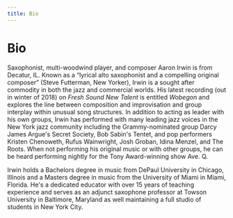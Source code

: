 ```yaml
---
title: Bio
---
```


# Bio

Saxophonist, multi-woodwind player, and composer Aaron Irwin is from Decatur, IL. Known as a <q>lyrical alto saxophonist and a compelling original composer</q> (Steve Futterman, New Yorker), Irwin is a sought after commodity in both the jazz and commercial worlds. His latest recording (out in winter of 2018) on *Fresh Sound New Talent* is entitled *Wobegon* and explores the line between composition and improvisation and group interplay within unusual song structures. In addition to acting as leader with his own groups, Irwin has performed with many leading jazz voices in the New York jazz community including the Grammy-nominated group Darcy James Argue's Secret Society, Bob Sabin's Tentet, and pop performers Kristen Chenoweth, Rufus Wainwright, Josh Groban, Idina Menzel, and The Roots. When not performing his original music or with other groups, he can be heard performing nightly for the Tony Award-winning show Ave. Q.

Irwin holds a Bachelors degree in music from DePaul University in Chicago, Illinois and a Masters degree in music from the University of Miami in Miami, Florida. He's a dedicated educator with over 15 years of teaching experience and serves as an adjunct saxophone professor at Towson University in Baltimore, Maryland as well maintaining a full studio of students in New York City.
